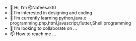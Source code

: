- 👋 Hi, I’m @Nafeesakt0
- 👀 I’m interested in designing and coding 
- 🌱 I’m currently learning python,java,c programming,php,html,javascript,flutter,Shell programming 
- 💞️ I’m looking to collaborate on ...
- 📫 How to reach me ...

<!---
Nafeesa0/Nafeesa0 is a ✨ special ✨ repository because its `README.md` (this file) appears on your GitHub profile.
You can click the Preview link to take a look at your changes.
--->
